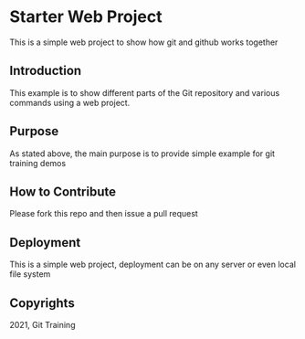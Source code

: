 # Starter Web Project

This is a simple web project to show how git and github works together
## Introduction
This example is to show different parts of the Git repository and various commands using a web project.
## Purpose
As stated above, the main purpose is to provide simple example for git training demos
## How to Contribute
Please fork this repo and then issue a pull request
## Deployment
This is a simple web project, deployment can be on any server or even local file system

## Copyrights
2021, Git Training

